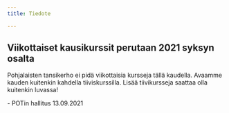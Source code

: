 ```yaml
---
title: Tiedote

---
```

## Viikottaiset kausikurssit perutaan 2021 syksyn osalta

Pohjalaisten tansikerho ei pidä viikottaisia kursseja tällä kaudella. Avaamme kauden kuitenkin kahdella tiiviskurssilla. Lisää tiivikursseja saattaa olla kuitenkin luvassa!

\-  POTin hallitus 13.09.2021